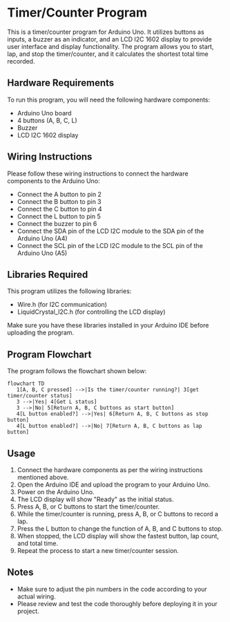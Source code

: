 # Timer/Counter Program

This is a timer/counter program for Arduino Uno. It utilizes buttons as inputs, a buzzer as an indicator, and an LCD I2C 1602 display to provide user interface and display functionality. The program allows you to start, lap, and stop the timer/counter, and it calculates the shortest total time recorded.

## Hardware Requirements

To run this program, you will need the following hardware components:

- Arduino Uno board
- 4 buttons (A, B, C, L)
- Buzzer
- LCD I2C 1602 display

## Wiring Instructions

Please follow these wiring instructions to connect the hardware components to the Arduino Uno:

- Connect the A button to pin 2
- Connect the B button to pin 3
- Connect the C button to pin 4
- Connect the L button to pin 5
- Connect the buzzer to pin 6
- Connect the SDA pin of the LCD I2C module to the SDA pin of the Arduino Uno (A4)
- Connect the SCL pin of the LCD I2C module to the SCL pin of the Arduino Uno (A5)

## Libraries Required

This program utilizes the following libraries:

- Wire.h (for I2C communication)
- LiquidCrystal_I2C.h (for controlling the LCD display)

Make sure you have these libraries installed in your Arduino IDE before uploading the program.

## Program Flowchart

The program follows the flowchart shown below:

```mermaid
flowchart TD
   1[A, B, C pressed] -->|Is the timer/counter running?| 3[get timer/counter status]
   3 -->|Yes| 4[Get L status]
   3 -->|No| 5[Return A, B, C buttons as start button]
   4[L button enabled?] -->|Yes| 6[Return A, B, C buttons as stop button]
   4[L button enabled?] -->|No| 7[Return A, B, C buttons as lap button]
```

## Usage

1. Connect the hardware components as per the wiring instructions mentioned above.
2. Open the Arduino IDE and upload the program to your Arduino Uno.
3. Power on the Arduino Uno.
4. The LCD display will show "Ready" as the initial status.
5. Press A, B, or C buttons to start the timer/counter.
6. While the timer/counter is running, press A, B, or C buttons to record a lap.
7. Press the L button to change the function of A, B, and C buttons to stop.
8. When stopped, the LCD display will show the fastest button, lap count, and total time.
9. Repeat the process to start a new timer/counter session.

## Notes

- Make sure to adjust the pin numbers in the code according to your actual wiring.
- Please review and test the code thoroughly before deploying it in your project.
